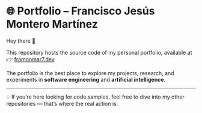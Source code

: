 # 🌐 Portfolio – Francisco Jesús Montero Martínez

Hey there 👋  

This repository hosts the source code of my personal portfolio, available at  
👉 [framonmar7.dev](https://framonmar7.dev)

The portfolio is the best place to explore my projects, research, and experiments in **software engineering** and **artificial intelligence**.  

---

💡 If you’re here looking for code samples, feel free to dive into my other repositories — that’s where the real action is.  
